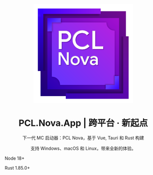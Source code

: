 <div align="center">

<img src="./public/PCLNova.png" width="320" />

# PCL.Nova.App | 跨平台 · 新起点

下一代 MC 启动器：PCL Nova，基于 Vue, Tauri 和 Rust 构建

支持 Windows、macOS 和 Linux，带来全新的体验。

</div>


Node 18+ 

Rust 1.85.0+ 